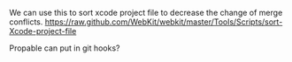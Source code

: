 We can use this to sort xcode project file to decrease the change of merge conflicts.
<https://raw.github.com/WebKit/webkit/master/Tools/Scripts/sort-Xcode-project-file>

Propable can put in git hooks?
